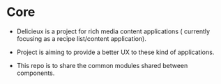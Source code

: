 # Core  

* Delicieux is a project for rich media content applications ( currently focusing as a recipe list/content application). 

* Project is aiming to provide a better UX to these kind of applications.  

* This repo is to share the common modules shared between components. 
